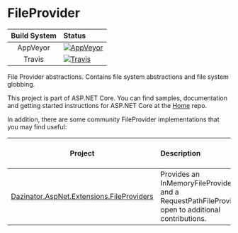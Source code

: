 FileProvider
==========

| Build System  | Status |
| :-----------: | :-----  |
| AppVeyor  | [![AppVeyor](https://ci.appveyor.com/api/projects/status/8pryt261xf7q0cb6/branch/dev?svg=true)](https://ci.appveyor.com/project/aspnetci/FileSystem/branch/dev)  |
| Travis  | [![Travis](https://travis-ci.org/aspnet/FileSystem.svg?branch=dev)](https://travis-ci.org/aspnet/FileSystem)  |

File Provider abstractions. Contains file system abstractions and file system globbing.

This project is part of ASP.NET Core. You can find samples, documentation and getting started instructions for ASP.NET Core at the [Home](https://github.com/aspnet/home) repo.

In addition, there are some community FileProvider implementations that you may find useful:

| Project | Description | Latest Stable NuGet |
| :-----------: | :-----  | :----- |
| [Dazinator.AspNet.Extensions.FileProviders](https://github.com/dazinator/Dazinator.AspNet.Extensions.FileProviders) | Provides an InMemoryFileProvider and a RequestPathFileProvider, open to additional contributions. | [![NuGet](https://img.shields.io/nuget/v/Dazinator.AspNet.Extensions.FileProviders.svg)](https://www.nuget.org/packages/Dazinator.AspNet.Extensions.FileProviders/) |
